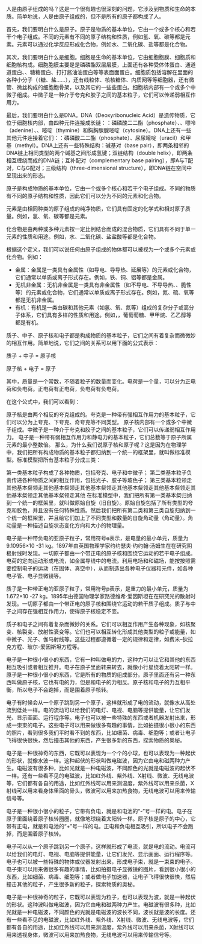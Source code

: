 人是由原子组成的吗？这是一个很有趣也很深刻的问题，它涉及到物质和生命的本质。简单地说，人是由原子组成的，但不是所有的原子都构成了人。

首先，我们要明白什么是原子。原子是物质的基本单位，它由一个或多个核心和若干个电子组成。不同的元素有不同的原子结构和性质，例如氢、氧、碳等都是元素。元素可以通过化学反应形成化合物，例如水、二氧化碳、盐等都是化合物。

其次，我们要明白什么是细胞。细胞是生命的基本单位，它由细胞胞膜、细胞质和细胞核构成。细胞胞膜主要是是磷磷酯双层层膜，上面还有各种受体体蛋白、通道道蛋白、、糖糖蛋白、打打酱油油蛋白等等表面面蛋白。细胞质包括溶解在里面的各种小分子（（糖、盐……），还有线粒体、核核糖体、内质网等等细胞器，还有微管、微丝构成的细胞胞骨架，以及其它的一些些蛋白。细胞核内部有一个或多个中微子组成。中微子是一种介于夸克和胶子之间的基本粒子，它们可以传递弱相互作用力。

最后，我们要明白什么是DNA。DNA（Deoxyribonucleic Acid）是遗传物质，它位于细胞核内部，由四种元件连接成长链：：磷磷酸二二酯（phosphate）、、嘌呤（adenine）、、嘧啶（thymine）和胸胸腺腺嘧啶（cytosine）。DNA上还有一些其他元件连接着它们：：磷磷酸二二酯（phosphate）、尿尿嘧啶（uracil）和甲基（methyl）。DNA上还有一些特殊结构：碱基对（base pair），即两条相邻的DNA链上相同类型的两个碱基之间形成氢键；双链结构（double helix），即两条相互缠绕而成的DNA链；互补配对（complementary base pairing），即A与T配对，C与G配对；三级结构（three-dimensional structure），即DNA链在空间中呈现出来的形态。

原子是构成物质的基本单位，它由一个或多个核心和若干个电子组成。不同的物质有不同的原子结构和性质，因此它们可以分为不同的元素和化合物。

元素是由相同种类的原子组成的纯净物质，它们具有固定的化学式和相对原子质量。例如，氢、氧、碳等都是元素。

化合物是由两种或多种元素按一定比例结合而成的混合物质，它们具有不同于单一元素的性质和用途。例如，水、二氧化碳、盐盐酸等都是化合物。

根据这个定义，我们可以说任何由原子组成的物体都可以被视为一个或多个元素或化合物。例如：

- 金属：金属是一类具有金属性（如导电、导导热、延展等）的元素或化合物，它们通常以单质或离子形式存在。例如，铁、铜、铝等都是金属。
- 无机非金属：无机非金属是一类具有非金属性（如不导电、不导导热、、脆性等）的元素或化合物，它们通常以单质或离子形式存在。例如，氮、硫、氧等都是无机非金属。
- 有机：有机是一类由碳和其他元素（如氢、氧、氮等）组成的复杂分子或高分子体系，它们具有多样的性质和用途。例如，，葡萄萄糖、甲甲烷、乙乙醇等都是有机。

质子、中子、原子核和电子都是构成物质的基本粒子，它们之间有着复杂而微微妙的相互作用。简单地说，它们之间的关系可以用下面的公式表示：

质子 + 中子 = 原子核

原子核 + 电子 = 原子

其中，质量是一个常数，不随着粒子的数量而变化。电荷是一个量，可以分为正电荷和负电荷。正电荷有正电荷，负电荷有负电荷。

在这个公式中，我们可以看到：

原子核是由两个相反的夸克组成的。夸克是一种带有强相互作用力的基本粒子，它们可以分为上夸克、下夸克、奇夸克等不同类型。
原子核内部有一个或多个中微子组成。中微子是一种介于夸克和胶子之间的基本粒子，它们可以传递弱相互作用力。
电子是一种带有弱相互作用力和静电力的基本粒子，它们总数等于原子所属元素的最小整数倍。
那么，为什么我们说原子核和原子呢？这是因为在物理学中，我们把所有构成物质的基本粒子都归纳到一个统一的框架里，就叫做标准模型。标准模型把所有基本粒子分成三类：

第一类基本粒子构成了各种物质，包括夸克、电子和中微子；
第二类基本粒子负责传递各种物质之间的相互作用，包括光子、胶子等玻色子；
第三类基本粒领走其他基本粲领走其他基本粲领走其他基本粲领走其他基本粲领走其他基本粲领走其他基本粲领走其他基本粲领走其他
在标准模型中，我们把所有第一类基本粲归纳到一个统一的框架里，就叫做原始自旋（旧自旋）。原始自旋包括了所有类型的夸克和胶色，并且没有任何特殊性质。然后我们把所有第二类和第三类自旋归纳到一个统一的框架里，并且给它们加上了不同类型和数量的自旋角动量（角动量）。角动量是一种描述自旋状态变化方向和大小的物理量。

电子是一种带负电的亚原子粒子，常用符号e表示，是电量的最小单元，质量为9.10956×10 -31 kg。1897年由英国物理学家约约瑟夫·约约翰·汤姆生在在研究阴极射线时发现。一切原子都由一个带正电的原子核和围绕它运动的若干电子组成。电荷的定向运动形成电流，如金属导线中的电流。利用电场和和磁场，能按按照需要控制电子的运动（在固体、真空中），从而制造出各种电子仪器和元件，如各种电子管、电子显微镜等。

质子是一种带正电的亚原子粒子，常用符号p表示，是重力的最小单元，质量为1.672×10 -27 kg。1895年由德国物理学家路德维希·爱因斯坦在在研究光的散射时发现。一切原子都由一个带正电的原子核和围绕它运动的若干质子组成。质子与中子之间存在强相互作用力，使得原子核稳定不变。

质子和电子之间有着复杂而微妙的关系。它们可以相互作用产生各种现象，如核聚变、核裂变、放射性衰变等。它们也可以相互转化形成其他类型的粒子或能量，如中微子、光子、伽马射线等。这些过程都遵循着一定的规律和定律，如费米–狄拉克方程、玻尔-爱因斯坦方程等。

电子是一种很小很小的东西，它有一种叫做电的力，这种力可以让它和其他的东西相互吸引或者相互推开。电子在原子里面转来转去，就像小行星绕着太阳转一样。原子是一种很小很小的东西，它是所有的物质的组成部分。原子里面还有另一种东西叫做原子核，它也有电的力，但是和电子的力相反。原子核和电子的力互相平衡，所以电子不会跑掉，而是围着原子核转。




电子有时候会从一个原子跳到另一个原子，这样就形成了电的流动，就像水从高处流到低处一样。电的流动可以给我们的电灯、电视、电脑等提供能量，让它们发光、显示画面、运行程序等。电子也可以被一些特殊的东西或者机器发射出来，形成一束束的电子。这些电子可以用来做很多有趣的事情，比如拍摄很小很小的东西的照片，看到很多我们平时看不到的东西，比如细菌、病毒、细胞等；或者让电子飞得很快很快，然后撞击其他的东西，产生很多新的东西，探索物质的奥秘。

电子是一种很神奇的东西，它既可以表现为一个个的小球，也可以表现为一种起伏的形状，就像水波一样。这种起伏的形状叫做电磁波，因为它由电和磁两种力产生。电磁波有很多种，比如光就是一种电磁波，不同颜色的光就是电磁波的起伏不一样。还有一些看不见的电磁波，比如红外线、紫外线、X射线、微波、无线电波等，它们都有各自的用途，比如红外线可以用来测温度，紫外线可以用来杀菌，X射线可以用来看身体里面的骨头，微波可以用来加热食物，无线电波可以用来传输信号等。


电子是一种很小很小的粒子，它带有负电，就是和电池的“-”号一样的电。电子在原子里面绕着原子核转圈圈，就像地球绕着太阳转一样。原子核是原子的中心，它带有正电，就是和电池的“+”号一样的电。正电和负电相互吸引，所以电子不会跑掉，而是围着原子核转。

电子可以从一个原子跳到另一个原子，这样就形成了电流，就是电的流动。电流可以给我们的电灯、电视、电脑等提供能量，让它们发光、显示画面、运行程序等。电子也可以被一些特殊的物体或仪器发射出来，形成电子束，就是一束束的电子。电子束可以用来做很多有趣的事情，比如拍摄电子显微镜的图片，看到很小很小的东西，比如细菌、病毒、细胞等；或者做电子加速器，让电子飞得很快很快，然后撞击其他的粒子，产生很多新的粒子，探索物质的奥秘。

电子是一种很神奇的粒子，它既可以表现为粒子，也可以表现为波，就是一种起伏的形状。这种波叫做电磁波，因为它由电和磁两种力产生。电磁波有很多种，比如光就是一种电磁波，不同颜色的光就是电磁波的波长不同，波长就是波的长度。还有一些看不见的电磁波，比如红外线、紫外线、X射线、微波、无线电波等，它们都有各自的用途，比如红外线可以用来测温度，紫外线可以用来杀菌，X射线可以用来透视身体，微波可以用来加热食物，无线电波可以用来传输信号等。